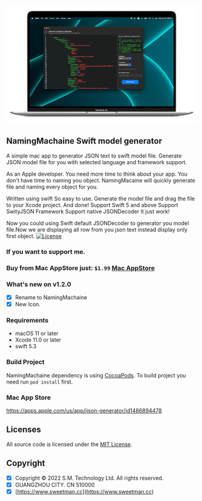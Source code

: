<p align="center" >
	<img src="https://github.com/sweetmans/NamingMachaine/blob/develop/github/assets/appstore-preview.png" title="SMInstagramPhotoPicker" float=left>
</p>

## NamingMachaine Swift model generator
A simple mac app to generator JSON text to swift model file.
Generate JSON model file for you with selected language and framework support. 

As an Apple developer. You need more time to think about your app. You don't have time to naming you object. NamingMacaine will quickly generate file and naming every object for you.

Written using swift
So easy to use. Generate the model file and drag the file to your Xcode project. And done!
Support Swift 5 and above
Support SwityJSON Framework
Support native JSONDecoder
It just work!

Now you could using Swift default JSONDecoder to generator you model file.Now we are displaying all row from you json text instead display only first object.
[![License](https://img.shields.io/cocoapods/l/SMInstagramPhotoPicker.svg?style=flat)](http://cocoapods.org/pods/SMInstagramPhotoPicker)

### If you want to support me.
### Buy from Mac AppStore just: `$1.99`  [Mac AppStore](https://apps.apple.com/us/app/ijson-model-generator/id1486894478)

### What's new on v1.2.0
- [x] Rename to NamingMachaine
- [x] New Icon. 

### Requirements
- macOS 11 or later
- Xcode 11.0 or later
- swift 5.3

### Build Project
NamingMachaine dependency is using [CocoaPods](http://cocoapods.org). To build project you need run `pod install` first.

### Mac App Store
https://apps.apple.com/us/app/ijson-generator/id1486894478

## Licenses
All source code is licensed under the [MIT License](https://raw.github.com/rs/SDWebImage/master/LICENSE).

## Copyright
- [x] Copyright © 2022 S.M. Technology Ltd. All rights reserved.
- [x] GUANGZHOU CITY. CN 510000 
- [x] [https://www.sweetman.cc](https://www.sweetman.cc)
